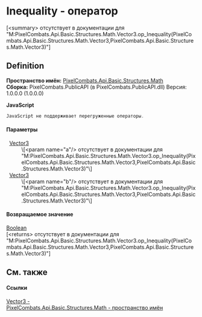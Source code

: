 # Inequality - оператор


\[&lt;summary&gt; отсутствует в документации для "M:PixelCombats.Api.Basic.Structures.Math.Vector3.op_Inequality(PixelCombats.Api.Basic.Structures.Math.Vector3,PixelCombats.Api.Basic.Structures.Math.Vector3)"\]



## Definition
**Пространство имён:** <a href="9a3afb53-d505-325f-0368-fcd870e41d3f">PixelCombats.Api.Basic.Structures.Math</a>  
**Сборка:** PixelCombats.PublicAPI (в PixelCombats.PublicAPI.dll) Версия: 1.0.0.0 (1.0.0.0)

**JavaScript**
``` JavaScript
JavaScript не поддерживает перегруженные операторы.
```



#### Параметры
<dl><dt>  <a href="7776e65d-9a2f-f15f-1c2a-0008e4e38cf7">Vector3</a></dt><dd>\[&lt;param name="a"/&gt; отсутствует в документации для "M:PixelCombats.Api.Basic.Structures.Math.Vector3.op_Inequality(PixelCombats.Api.Basic.Structures.Math.Vector3,PixelCombats.Api.Basic.Structures.Math.Vector3)"\]</dd><dt>  <a href="7776e65d-9a2f-f15f-1c2a-0008e4e38cf7">Vector3</a></dt><dd>\[&lt;param name="b"/&gt; отсутствует в документации для "M:PixelCombats.Api.Basic.Structures.Math.Vector3.op_Inequality(PixelCombats.Api.Basic.Structures.Math.Vector3,PixelCombats.Api.Basic.Structures.Math.Vector3)"\]</dd></dl>

#### Возвращаемое значение
<a href="https://learn.microsoft.com/dotnet/api/system.boolean" target="_blank" rel="noopener noreferrer">Boolean</a>  
\[&lt;returns&gt; отсутствует в документации для "M:PixelCombats.Api.Basic.Structures.Math.Vector3.op_Inequality(PixelCombats.Api.Basic.Structures.Math.Vector3,PixelCombats.Api.Basic.Structures.Math.Vector3)"\]

## См. также


#### Ссылки
<a href="7776e65d-9a2f-f15f-1c2a-0008e4e38cf7">Vector3 - </a>  
<a href="9a3afb53-d505-325f-0368-fcd870e41d3f">PixelCombats.Api.Basic.Structures.Math - пространство имён</a>  
